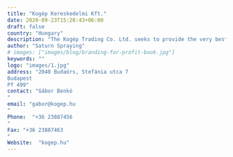 ```yaml
---
title: "Kogép Kereskedelmi Kft."
date: 2020-09-23T15:28:43+06:00
draft: false
country: "Hungary"
description: "The Kogép Trading Co. Ltd. seeks to provide the very best bakery solutions available. Our principals are some of the most respected manufacturers in the market. We have established a maintenance and repair services that offers the baking industry whether a large, medium or small-sized business enterprises, the very best in professional support."
author: "Saturn Spraying"
# images: ["images/blog/branding-for-profit-book.jpg"]
keywords: ""
logo: "images/1.jpg"
address: "2040 Budaörs, Stefánia utca 7
Budapest
Pf 499"
contact: "Gábor Benkó
"
email: "gabor@kogep.hu
"
Phone:  "+36 23887456
"
Fax: "+36 23887463
​​​​​​​"
Website:  "kogep.hu"
---
```

